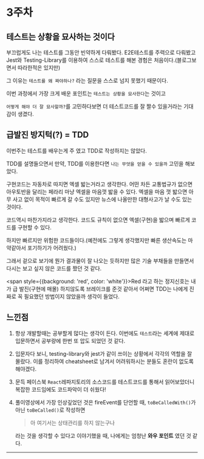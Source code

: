 # 3주차

## 테스트는 상황을 묘사하는 것이다

부끄럽게도 나는 테스트를 그동안 빈약하게 다뤄봤다. E2E테스트를 주력으로 다뤄봤고
Jest와 Testing-Library를 이용하여 스스로 테스트를 해본 경험은 처음이다.(블로그보면서 따라한적은 있지만)

그 이유는 `테스트를 왜 짜야하나?` 라는 질문을 스스로 넘지 못했기 때문이다.

이번 과정에서 가장 크게 배운 포인트는 `테스트는 상황을 묘사한다`는 것이고

`어떻게 해야 더 잘 묘사할까?`를 고민하다보면 더 테스트코드를 잘 짤수 있을거라는 기대감이 생겼다.

## 급발진 방지턱(?) = TDD

이번주는 테스트를 배우는게 주 였고 TDD로 작성하지는 않았다.

TDD를 설명들으면서 만약, TDD를 이용한다면 `나는 무엇을 얻을 수 있을까` 고민을 해보았다.

구현코드는 자동차로 따지면 엑셀 밟는거라고 생각한다.
어떤 차든 교통법규가 없으면 아우토반을 달리는 페라리 마냥 엑셀을 마음껏 밟을 수 있다.
엑셀을 마음 껏 밟으면 아무 사고 없이 목적이 빠르게 갈 수도 있지만 뉴스에 나올만한 대형사고가 날 수도 있는 것이다.

코드역시 마찬가지라고 생각한다.
코드도 규칙이 없으면 엑셀(구현)을 밟으며 빠르게 코드를 구현할 수 있다.

하지만 빠르지만 위험한 코드들이다.(예전에도 그렇게 생각했지만 빠른 생산속도는 마약같아서 포기하기가 어려웠다.)

그래서 겉으로 보기에 뭔가 결과물이 잘 나오는 듯하지만 많은 기술 부채들을 만들면서 다시는 보고 싶지 않은 코드를 짰던 것 같다.

<span style={{background: 'red', color: 'white'}}>Red</span> 라고 하는 정지신호는 내가 급 발진(구현에 매몰) 하지않도록 브레이크를 준것 같아서 어쩌면 TDD는 나에게 진짜로 꼭 필요했던 방법이지 않았을까 생각이 들었다.

## 느낀점

1. 항상 개발할때는 공부할게 많다는 생각이 든다. 이번에도 `테스트`라는 세계에 제대로 입문하면서 공부량에 한번 또 압도 되었던 것 같다.
2. 입문자다 보니, testing-library와 jest가 같이 쓰이는 상황에서 각각의 역할을 잘 몰랐다. 이를 정리하여 cheatsheet로 남겨서 어려워하시는 분들도 혼란이 없도록 해야겠다.
3. 문득 페이스북 `React`레파지토리의 소스코드를 테스트코드를 통해서 읽어보았더니 복잡한 코드임에도 코드파악이 더 쉬웠다!
4. 풀이영상에서 가장 인상깊었던 것은 fireEvent를 단언할 때, `toBeCalledWith()`가 아닌 `toBeCalled()`로 작성하면

    > 아 여기서는 상태관리를 하지 않는구나

    라는 것을 생각할 수 있다고 이야기했을 때, 나에게는 엄청난 **와우 포인트** 였던 것 같다.

---
